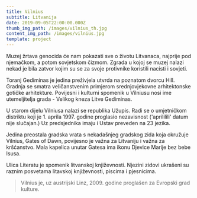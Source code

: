 ```yaml
---
title: Vilnius
subtitle: Litvanija
date: 2019-09-05T22:00:00.000Z
thumb_img_path: /images/vilnius_th.jpg
content_img_path: /images/vilnius.jpg
template: project
---
```

Muzej žrtava genocida će nam pokazati sve o životu Litvanaca, najprije pod njemačkom, a potom sovjetskom čizmom. Zgrada u kojoj se muzej nalazi nekad je bila zatvor kojim su se za svoje protivnike koristili nacisti i sovjeti.

Toranj Gediminas je jedina preživjela utvrda na poznatom dvorcu Hill. Gradnja se smatra veličanstvenim primjerom srednjovjekovne arhitektonske gotičke arhitekture. Povijesni i kulturni spomenik u Vilniusu nosi ime utemeljitelja grada - Velikog kneza Litve Gediminas.

U starom dijelu Vilniusa nalazi se republika Užupis. Radi se o umjetničkom distriktu koji je 1. aprila 1997. godine proglasio nezavisnost ('aprililili' datum nije slučajan.) Uz predsjednika imaju i Ustav preveden na 23 jezika.

Jedina preostala gradska vrata s nekadašnjeg gradskog zida koja okružuje Vilnius, Gates of Dawn, povijesno je važna za Litvaniju i važna za kršćanstvo. Mala kapelica unutar Gatesa ima ikonu Djevice Marije bez bebe Isusa.

Ulica Literatu je spomenik litvanskoj književnosti. Njezini zidovi ukrašeni su raznim posvetama litavskoj književnosti, piscima i pjesnicima.

> Vilnius je, uz austrijski Linz, 2009. godine proglašen za Evropski grad kulture.
